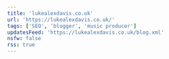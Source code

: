 ```yaml
---
title: 'lukealexdavis.co.uk'
url: 'https://lukealexdavis.co.uk/'
tags: ['SEO', 'blogger', 'music producer']
updatesFeed: 'https://lukealexdavis.co.uk/blog.xml'
nsfw: false
rss: true
---
```


